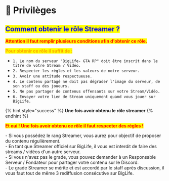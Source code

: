 # 🤖 Privilèges

## <mark style="color:blue;">**Comment obtenir le rôle Streamer ?**</mark>

<mark style="color:red;">**Attention il faut remplir plusieurs conditions afin d'obtenir ce rôle.**</mark>

<mark style="color:orange;">**Pour obtenir ce rôle il suffit de :**</mark>&#x20;

* `1. Le nom du serveur "BigLife- GTA RP" doit être inscrit dans le titre de votre Stream / Vidéo.`
* `2. Respecter les règles et les valeurs de notre serveur.`
* `3. Avoir une attitude respectueuse.`
* `4. Le contenu partagé ne doit pas dégrader l'image du serveur, de son staff ou des joueurs.`
* `5. Ne pas partager de contenus offensants sur votre Stream/Vidéo.`
* `6. Envoyer votre lien de Stream uniquement quand vous jouer sur BigLife.`

{% hint style="success" %}
**Une fois avoir obtenu le rôle streamer**
{% endhint %}

<mark style="color:red;">**Et oui ! Une fois avoir obtenu ce rôle il faut respecter des règles !**</mark>

\- Si vous possédez le rang Streamer, vous aurez pour objectif de proposer du contenu régulièrement. \
\- En tant que Streamer officiel sur BigLife, il vous est interdit de faire des streams / vidéos d'un autre serveur. \
\- Si vous n'avez pas le grade, vous pouvez demander à un Responsable Serveur / Fondateur pour partager votre contenu sur le Discord.\
\- Le grade Streamer se mérite et est accordé par le staff après discussion, il vous faut tout de même 3 rediffusion consécutive sur BigLife.
